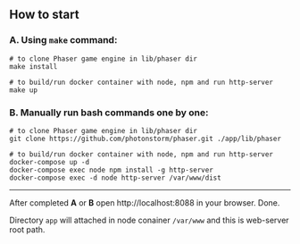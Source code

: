 ## How to start

### A. Using `make` command:
```
# to clone Phaser game engine in lib/phaser dir
make install

# to build/run docker container with node, npm and run http-server
make up
```
 

### B. Manually run bash commands one by one:
```
# to clone Phaser game engine in lib/phaser dir
git clone https://github.com/photonstorm/phaser.git ./app/lib/phaser

# to build/run docker container with node, npm and run http-server
docker-compose up -d
docker-compose exec node npm install -g http-server
docker-compose exec -d node http-server /var/www/dist
```
---

After completed **A** or **B** open http://localhost:8088 in your browser. Done.

Directory `app` will attached in node conainer `/var/www` and this is web-server root path.
